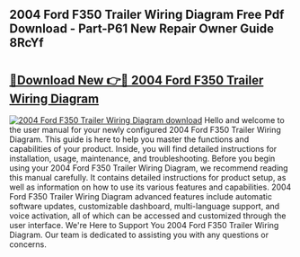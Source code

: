 ## 2004 Ford F350 Trailer Wiring Diagram Free Pdf Download - Part-P61 New Repair Owner Guide 8RcYf

# <h2><a href="http://dfokhh.blite.top/?on=2004+Ford+F350+Trailer+Wiring+Diagram">🔗Download New 👉🔴 2004 Ford F350 Trailer Wiring Diagram</a></h2>

[![2004 Ford F350 Trailer Wiring Diagram download](https://i.imgur.com/lujVjoI.png)](http://dfokhh.blite.top/?on=2004+Ford+F350+Trailer+Wiring+Diagram)
Hello and welcome to the user manual for your newly configured 2004 Ford F350 Trailer Wiring Diagram. This guide is here to help you master the functions and capabilities of your product. Inside, you will find detailed instructions for installation, usage, maintenance, and troubleshooting. Before you begin using your 2004 Ford F350 Trailer Wiring Diagram, we recommend reading this manual carefully. It contains detailed instructions for product setup, as well as information on how to use its various features and capabilities. 2004 Ford F350 Trailer Wiring Diagram advanced features include automatic software updates, customizable dashboard, multi-language support, and voice activation, all of which can be accessed and customized through the user interface. We're Here to Support You 2004 Ford F350 Trailer Wiring Diagram. Our team is dedicated to assisting you with any questions or concerns.
